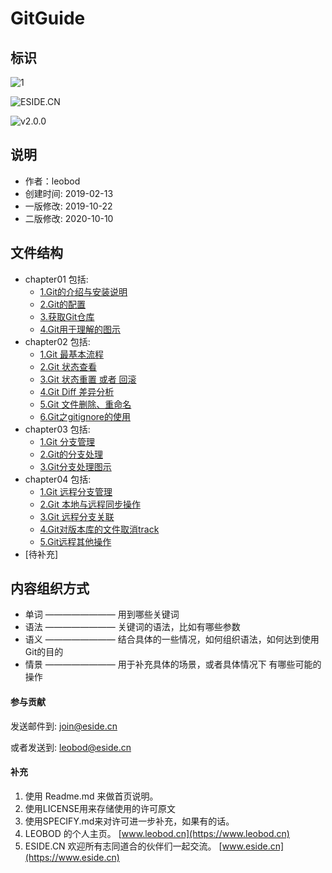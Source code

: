 # GitGuide

## 标识
 ![1](https://img.shields.io/badge/license-Apache%202.0-blue.svg)

 ![ESIDE.CN](https://img.shields.io/badge/CN-ESIDE-orange.svg?longCache=true)

 ![v2.0.0](https://img.shields.io/badge/version-v2.0.0-red.svg?longCache=true) 



## 说明

+ 作者：leobod	
+ 创建时间: 2019-02-13
+ 一版修改: 2019-10-22 
+ 二版修改: 2020-10-10



## 文件结构
+ chapter01 包括: 
  + [1.Git的介绍与安装说明](./chapter01/)
  + [2.Git的配置](./chapter01/)
  + [3.获取Git仓库](./chapter01/)
  + [4.Git用于理解的图示](./chapter01/)
+ chapter02 包括: 
  + [1.Git 最基本流程](./chapter02/)
  + [2.Git 状态查看](./chapter02/)
  + [3.Git 状态重置 或者 回滚](./chapter02/)
  + [4.Git Diff 差异分析](./chapter02/)
  + [5.Git 文件删除、重命名](./chapter02/)
  + [6.Git之gitignore的使用](./chapter02/)
+ chapter03 包括: 
  + [1.Git 分支管理](./chapter03/)
  + [2.Git的分支处理](./chapter03/)
  + [3.Git分支处理图示](./chapter03/)
+ chapter04 包括: 
  + [1.Git 远程分支管理](./chapter04/)
  + [2.Git 本地与远程同步操作](./chapter04/)
  + [3.Git 远程分支关联](./chapter04/)
  + [4.Git对版本库的文件取消track](./chapter04/)
  + [5.Git远程其他操作](./chapter04/)
+ [待补充]



## 内容组织方式 

+ 单词 	———————— 用到哪些关键词
+ 语法 	———————— 关键词的语法，比如有哪些参数
+ 语义	————————  结合具体的一些情况，如何组织语法，如何达到使用Git的目的
+ 情景	———————— 用于补充具体的场景，或者具体情况下 有哪些可能的操作



#### 参与贡献

发送邮件到: join@eside.cn

或者发送到: [leobod@eside.cn](mailto://leobod@eside.cn)

#### 补充

1.  使用 Readme.md 来做首页说明。
2.  使用LICENSE用来存储使用的许可原文
3.  使用SPECIFY.md来对许可进一步补充，如果有的话。
4.  LEOBOD 的个人主页。 [www.leobod.cn](https://www.leobod.cn)
5.  ESIDE.CN 欢迎所有志同道合的伙伴们一起交流。 [www.eside.cn](https://www.eside.cn)